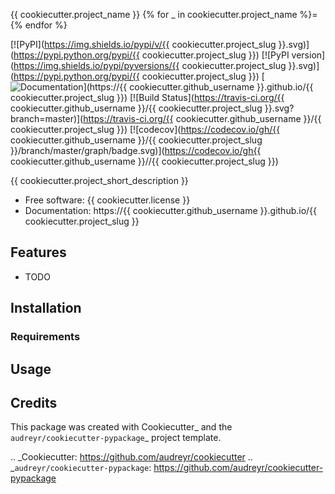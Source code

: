 {{ cookiecutter.project_name }}
{% for _ in cookiecutter.project_name %}={% endfor %}

[![PyPI](https://img.shields.io/pypi/v/{{ cookiecutter.project_slug }}.svg)](https://pypi.python.org/pypi/{{ cookiecutter.project_slug }})
[![PyPI version](https://img.shields.io/pypi/pyversions/{{ cookiecutter.project_slug }}.svg)](https://pypi.python.org/pypi/{{ cookiecutter.project_slug }})
[![Documentation](https://img.shields.io/badge/docs-latest-brightgreen.svg)](https://{{ cookiecutter.github_username }}.github.io/{{ cookiecutter.project_slug }})
[![Build Status](https://travis-ci.org/{{ cookiecutter.github_username }}/{{ cookiecutter.project_slug }}.svg?branch=master)](https://travis-ci.org/{{ cookiecutter.github_username }}/{{ cookiecutter.project_slug }})
[![codecov](https://codecov.io/gh/{{ cookiecutter.github_username }}/{{ cookiecutter.project_slug }}/branch/master/graph/badge.svg)](https://codecov.io/gh{{ cookiecutter.github_username }}//{{ cookiecutter.project_slug }})

{{ cookiecutter.project_short_description }}

* Free software: {{ cookiecutter.license }}
* Documentation: https://{{ cookiecutter.github_username }}.github.io/{{ cookiecutter.project_slug }}

## Features

* TODO

## Installation

### Requirements

## Usage

Credits
---------

This package was created with Cookiecutter_ and the `audreyr/cookiecutter-pypackage`_ project template.

.. _Cookiecutter: https://github.com/audreyr/cookiecutter
.. _`audreyr/cookiecutter-pypackage`: https://github.com/audreyr/cookiecutter-pypackage
